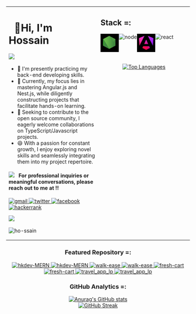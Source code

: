 <!-- markdownlint-disable -->
<table>
<tr>
<td width="50%" valign="top">
<div> 

  # &nbsp; **👋Hi, I'm Hossain**
  
  <img src="https://user-images.githubusercontent.com/74038190/212744287-14f66c13-5458-40dc-9244-8ff533fc8f4a.gif" />
  
- 🔭 I'm presently practicing my back-end developing skills.
- 🌱 Currently, my focus lies in mastering Angular.js and Nest.js, while diligently constructing projects that facilitate hands-on learning.
- 👯 Seeking to contribute to the open source community, I eagerly welcome collaborations on TypeScript/Javascript projects.
- 😄 With a passion for constant growth, I enjoy exploring novel skills and seamlessly integrating them into my project repertoire.

</div>

<div align="left">

<h4> <img src="https://media2.giphy.com/media/numE3A55vbpBuDCxnA/giphy.gif?cid=ecf05e47rze9471w0iriay9ubhrvdmam2cbwpobzooqnsopa&rid=giphy.gif&ct=s" width="40"> &nbsp; For professional inquiries or meaningful conversations, please reach out to me at !!</h4>
  

<p align="left">
  <a href="mailto:awarehossain@gmail.com" >
    <img src="https://www.vectorlogo.zone/logos/gmail/gmail-icon.svg" alt="gmail" width="30px" height="30px">
  </a>
  <a href="https://twitter.com/awarehossain" >
    <img src="https://cdn.jsdelivr.net/gh/devicons/devicon/icons/twitter/twitter-original.svg" alt="twitter" width="30px" height="30px">
  </a>
  <a href="https://www.facebook.com/hkonir" >
    <img src="https://raw.githubusercontent.com/rahuldkjain/github-profile-readme-generator/master/src/images/icons/Social/facebook.svg" alt="facebook" width="30px" height="30px">
  </a>
  <a href="https://www.hackerrank.com/aware_hossain" >
    <img src="https://raw.githubusercontent.com/rahuldkjain/github-profile-readme-generator/master/src/images/icons/Social/hackerrank.svg" alt="hackerrank" width="30px" height="30px">
  </a>
</p>




  <p>
    <img src= 'https://capsule-render.vercel.app/api?type=rect&color=gradient&height=2.5'/>
  </p>


</div>




     

  <p align="left"> <img src="https://komarev.com/ghpvc/?username=ho-ssain&label=Profile%20views&color=0e75b6&style=flat" alt="ho-ssain" /> </p>


</td>

     
<td width="50%" valign="top">

  <div align="center">
  <h2 align="left"> Stack =: </h3>

  <!-- [<img src='https://user-images.githubusercontent.com/74038190/212284087-bbe7e430-757e-4901-90bf-4cd2ce3e1852.gif' width="50" height="50" alt="skills" align="left">](https://developer.mozilla.org/en-US/docs/Web/HTML) -->

[<img src='./assets/node.png' width="50" height="50" alt="node" align="left">](https://nodejs.org/en) 
 
  <!-- [<img src='./assets/js.png' width="50" height="50" alt="skills" align="left">](https://developer.mozilla.org/en-US/)
  [<img src='./assets/ts.png' width="50" height="50" alt="skills" align="left">](https://developer.mozilla.org/en-US/) -->


[<img src='https://www.vectorlogo.zone/logos/nestjs/nestjs-icon.svg' width="50" height="50" alt="node" align="left">](https://nodejs.org/en)


[<img src='./assets/angular.png' width="50" height="50" alt="angular" align="left">](https://angular.io/)


[<img src='https://user-images.githubusercontent.com/74038190/212257467-871d32b7-e401-42e8-a166-fcfd7baa4c6b.gif' width="50" height="50" alt="react" align="left">](https://react.dev/)




</div>

<br><br>
<br><br>
  
  <div align="center">
      <a href="https://github.com/ho-ssain/github-readme-stats" target="_blank">
  <img src="https://github-readme-stats.vercel.app/api/top-langs/?username=ho-ssain&langs_count=10&show_icons=true&locale=en&layout=pie&theme=github_dark" alt="Top Languages">
</a>
  </div>

<!--
  <img src="https://user-images.githubusercontent.com/74038190/240815616-7b282ec6-fcc3-4600-90a7-2c3140549f58.gif" width="300"> -->


</td>
</tr>
  
</table>



<div align="center">
  <h3>Featured Repository =: </h3> 
    <a href="https://github.com/ho-ssain/hkdev-MERN#gh-dark-mode-only">
        <img src="https://github-readme-stats-gray-three.vercel.app/api/pin/?username=ho-ssain&repo=hkdev-MERN&theme=github_dark#gh-dark-mode-only" alt="hkdev-MERN">
    </a>
    <a href="https://github.com/ho-ssain/walk-ease#gh-light-mode-only">
        <img src="https://github-readme-stats-gray-three.vercel.app/api/pin/?username=ho-ssain&repo=hkdev-MERN&theme=vue#gh-light-mode-only" alt="hkdev-MERN">
    </a>
    <a href="https://github.com/ho-ssain/walk-ease#gh-dark-mode-only">
        <img src="https://github-readme-stats-gray-three.vercel.app/api/pin/?username=ho-ssain&repo=walk-ease&theme=github_dark#gh-dark-mode-only" alt="walk-ease">
    </a>
    <a href="https://github.com/ho-ssain/walk-ease#gh-light-mode-only">
        <img src="https://github-readme-stats-gray-three.vercel.app/api/pin/?username=ho-ssain&repo=walk-ease&theme=vue#gh-light-mode-only" alt="walk-ease">
    </a>
     <a href="https://github.com/ho-ssain/fresh-cart#gh-dark-mode-only">
        <img src="https://github-readme-stats-gray-three.vercel.app/api/pin/?username=ho-ssain&repo=fresh-cart&theme=github_dark#gh-dark-mode-only" alt="fresh-cart">
    </a>
    <a href="https://github.com/ho-ssain/walk-ease#gh-light-mode-only">
        <img src="https://github-readme-stats-gray-three.vercel.app/api/pin/?username=ho-ssain&repo=fresh-cart&theme=vue#gh-light-mode-only" alt="fresh-cart">
    </a>
       <a href="https://github.com/ho-ssain/travel_app_lp#gh-dark-mode-only">
        <img src="https://github-readme-stats-gray-three.vercel.app/api/pin/?username=ho-ssain&repo=travel_app_lp&theme=github_dark#gh-dark-mode-only" alt="travel_app_lp">
    </a>
    <a href="https://github.com/ho-ssain/travel_app_lp#gh-light-mode-only">
        <img src="https://github-readme-stats-gray-three.vercel.app/api/pin/?username=ho-ssain&repo=travel_app_lp&theme=vue#gh-light-mode-only" alt="travel_app_lp">
    </a>
</div> 


  <h3 align="center"> GitHub Analytics =: </h3>  
  <p align="center">
    <a href="https://github.com/ho-ssain/github-readme-stats" target="_blank">
      <img src="https://github-readme-stats.vercel.app/api?username=ho-ssain&show_icons=true&locale=en&theme=github_dark" alt="Anurag's GitHub stats">
    </a>
    <br/>
    <a href="https://git.io/streak-stats" target="_blank">
      <img src="https://github-readme-streak-stats-sandy-omega.vercel.app?user=ho-ssain&theme=github-dark&border_radius=10" alt="GitHub Streak">
    </a>
  </p>
